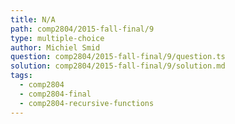```yaml
---
title: N/A
path: comp2804/2015-fall-final/9
type: multiple-choice
author: Michiel Smid
question: comp2804/2015-fall-final/9/question.ts
solution: comp2804/2015-fall-final/9/solution.md
tags:
  - comp2804
  - comp2804-final
  - comp2804-recursive-functions
---
```

